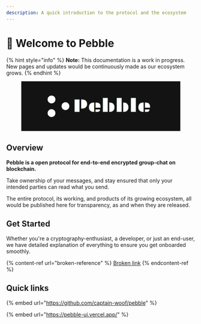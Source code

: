 ```yaml
---
description: A quick introduction to the protocol and the ecosystem
---
```


# 👋 Welcome to Pebble

{% hint style="info" %}
**Note:** This documentation is a work in progress. New pages and updates would be continuously made as our ecosystem grows.
{% endhint %}

<figure><img src=".gitbook/assets/pebble-banner.png" alt=""><figcaption></figcaption></figure>

## Overview

**Pebble is a open protocol for end-to-end encrypted group-chat on blockchain.**

Take ownership of your messages, and stay ensured that only your intended parties can read what you send.

The entire protocol, its working, and products of its growing ecosystem, all would be published here for transparency, as and when they are released.

## Get Started

Whether you're a cryptography-enthusiast, a developer, or just an end-user, we have detailed explanation of everything to ensure you get onboarded smoothly.

{% content-ref url="broken-reference" %}
[Broken link](broken-reference)
{% endcontent-ref %}

## Quick links

{% embed url="https://github.com/captain-woof/pebble" %}

{% embed url="https://pebble-ui.vercel.app/" %}
